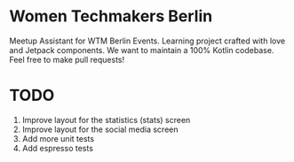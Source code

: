 # Women Techmakers Berlin

Meetup Assistant for WTM Berlin Events. Learning project crafted with love and Jetpack components.
We want to maintain a 100% Kotlin codebase. Feel free to make pull requests! 

# TODO

1. Improve layout for the statistics (stats) screen
2. Improve layout for the social media screen
3. Add more unit tests
4. Add espresso tests

